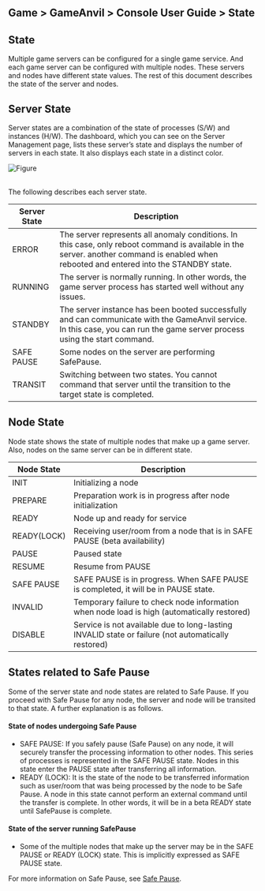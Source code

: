 ## Game > GameAnvil > Console User Guide > State


## State
Multiple game servers can be configured for a single game service. And each game server can be configured with multiple nodes. These servers and nodes have different state values. The rest of this document describes the state of the server and nodes.



## Server State

Server states are a combination of the state of processes (S/W) and instances (H/W). The dashboard, which you can see on the Server Management page, lists these server’s state and displays the number of servers in each state. It also displays each state in a distinct color.

![Figure](https://static.toastoven.net/prod_gameanvil/images/console/v2/state/monitoring_dashboard.png)

<br>
The following describes each server state.

| Server State      | Description                                                                                        |
|------------|-------------------------------------------------------------------------------------------|
| ERROR      | The server represents all anomaly conditions. In this case, only reboot command is available in the server. another command is enabled when rebooted and entered into the STANDBY state. |
| RUNNING    | The server is normally running. In other words, the game server process has started well without any issues.                                       |
| STANDBY    | The server instance has been booted successfully and can communicate with the GameAnvil service. In this case, you can run the game server process using the start command.    |
| SAFE PAUSE | Some nodes on the server are performing SafePause.                                |
| TRANSIT    | Switching between two states. You cannot command that server until the transition to the target state is completed.                                |


## Node State

Node state shows the state of multiple nodes that make up a game server. Also, nodes on the same server can be in different state. 

| Node State | Description |
| ----------- | --------------------------- |
| INIT | Initializing a node |
| PREPARE | Preparation work is in progress after node initialization |
| READY | Node up and ready for service |
| READY(LOCK) | Receiving user/room from a node that is in SAFE PAUSE (beta availability) |
| PAUSE | Paused state |
| RESUME | Resume from PAUSE |
| SAFE PAUSE | SAFE PAUSE is in progress. When SAFE PAUSE is completed, it will be in PAUSE state. |
| INVALID | Temporary failure to check node information when node load is high (automatically restored) |
| DISABLE | Service is not available due to long-lasting INVALID state or failure (not automatically restored) |



## States related to Safe Pause

Some of the server state and node states are related to Safe Pause. If you proceed with Safe Pause for any node, the server and node will be transited to that state. A further explanation is as follows.


#### State of nodes undergoing Safe Pause

* SAFE PAUSE: If you safely pause (Safe Pause) on any node, it will securely transfer the processing information to other nodes. This series of processes is represented in the SAFE PAUSE state. Nodes in this state enter the PAUSE state after transferring all information.
* READY (LOCK): It is the state of the node to be transferred information such as user/room that was being processed by the node to be Safe Pause. 
A node in this state cannot perform an external command until the transfer is complete. In other words, it will be in a beta READY state until SafePause is complete.

#### State of the server running SafePause

* Some of the multiple nodes that make up the server may be in the SAFE PAUSE or READY (LOCK) state. This is implicitly expressed as SAFE PAUSE state.

For more information on Safe Pause, see [Safe Pause](console-07-safe-pause.md).
